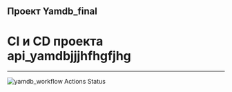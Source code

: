 ## Проект Yamdb_final
# CI и CD проекта api_yamdbjjjhfhgfjhg
* * *
![yamdb_workflow Actions Status](https://github.com/tvs2320/yamdb_final/workflows/yamdb_workflow/badge.svg)
